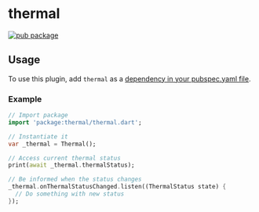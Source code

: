 # thermal

[![pub package](https://img.shields.io/pub/v/thermal.svg)](https://pub.dev/packages/thermal)

## Usage

To use this plugin, add `thermal` as a [dependency in your pubspec.yaml file](https://flutter.dev/docs/development/platform-integration/platform-channels).

### Example

``` dart
// Import package
import 'package:thermal/thermal.dart';

// Instantiate it
var _thermal = Thermal();

// Access current thermal status
print(await _thermal.thermalStatus);

// Be informed when the status changes
_thermal.onThermalStatusChanged.listen((ThermalStatus state) {
  // Do something with new status
});
```
